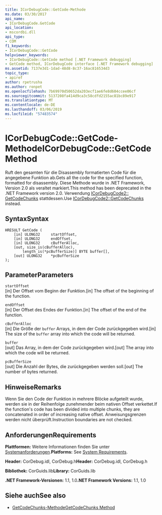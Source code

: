 ```yaml
---
title: ICorDebugCode::GetCode-Methode
ms.date: 03/30/2017
api_name:
- ICorDebugCode.GetCode
api_location:
- mscordbi.dll
api_type:
- COM
f1_keywords:
- ICorDebugCode::GetCode
helpviewer_keywords:
- ICorDebugCode::GetCode method [.NET Framework debugging]
- GetCode method, ICorDebugCode interface [.NET Framework debugging]
ms.assetid: 7137e3d1-1dad-48d8-8c37-16ac816534d3
topic_type:
- apiref
author: rpetrusha
ms.author: ronpet
ms.openlocfilehash: 7b69970d50652da203ecf1ae6fe8d604ccee06cf
ms.sourcegitcommit: 5137208fa414d9ca3c58cdfd2155ac81bc89e917
ms.translationtype: MT
ms.contentlocale: de-DE
ms.lasthandoff: 03/06/2019
ms.locfileid: "57483574"
---
```

# <a name="icordebugcodegetcode-method"></a><span data-ttu-id="dbf90-102">ICorDebugCode::GetCode-Methode</span><span class="sxs-lookup"><span data-stu-id="dbf90-102">ICorDebugCode::GetCode Method</span></span>
<span data-ttu-id="dbf90-103">Ruft den gesamten für die Disassembly formatierten Code für die angegebene Funktion ab.</span><span class="sxs-lookup"><span data-stu-id="dbf90-103">Gets all the code for the specified function, formatted for disassembly.</span></span> <span data-ttu-id="dbf90-104">Diese Methode wurde in .NET Framework, Version 2.0 als veraltet markiert.</span><span class="sxs-lookup"><span data-stu-id="dbf90-104">This method has been deprecated in the .NET Framework version 2.0.</span></span> <span data-ttu-id="dbf90-105">Verwendung [ICorDebugCode2:: GetCodeChunks](../../../../docs/framework/unmanaged-api/debugging/icordebugcode2-getcodechunks-method.md) stattdessen.</span><span class="sxs-lookup"><span data-stu-id="dbf90-105">Use [ICorDebugCode2::GetCodeChunks](../../../../docs/framework/unmanaged-api/debugging/icordebugcode2-getcodechunks-method.md) instead.</span></span>  
  
## <a name="syntax"></a><span data-ttu-id="dbf90-106">Syntax</span><span class="sxs-lookup"><span data-stu-id="dbf90-106">Syntax</span></span>  
  
```  
HRESULT GetCode (  
    [in] ULONG32     startOffset,   
    [in] ULONG32     endOffset,  
    [in] ULONG32     cBufferAlloc,  
    [out, size_is(cBufferAlloc),  
        length_is(*pcBufferSize)] BYTE buffer[],  
    [out] ULONG32    *pcBufferSize  
);  
```  
  
## <a name="parameters"></a><span data-ttu-id="dbf90-107">Parameter</span><span class="sxs-lookup"><span data-stu-id="dbf90-107">Parameters</span></span>  
 `startOffset`  
 <span data-ttu-id="dbf90-108">[in] Der Offset vom Beginn der Funktion.</span><span class="sxs-lookup"><span data-stu-id="dbf90-108">[in] The offset of the beginning of the function.</span></span>  
  
 `endOffset`  
 <span data-ttu-id="dbf90-109">[in] Der Offset des Endes der Funktion.</span><span class="sxs-lookup"><span data-stu-id="dbf90-109">[in] The offset of the end of the function.</span></span>  
  
 `cBufferAlloc`  
 <span data-ttu-id="dbf90-110">[in] Die Größe der `buffer` Arrays, in dem der Code zurückgegeben wird.</span><span class="sxs-lookup"><span data-stu-id="dbf90-110">[in] The size of the `buffer` array into which the code will be returned.</span></span>  
  
 `buffer`  
 <span data-ttu-id="dbf90-111">[out] Das Array, in dem der Code zurückgegeben wird.</span><span class="sxs-lookup"><span data-stu-id="dbf90-111">[out] The array into which the code will be returned.</span></span>  
  
 `pcBufferSize`  
 <span data-ttu-id="dbf90-112">[out] Die Anzahl der Bytes, die zurückgegeben werden soll.</span><span class="sxs-lookup"><span data-stu-id="dbf90-112">[out] The number of bytes returned.</span></span>  
  
## <a name="remarks"></a><span data-ttu-id="dbf90-113">Hinweise</span><span class="sxs-lookup"><span data-stu-id="dbf90-113">Remarks</span></span>  
 <span data-ttu-id="dbf90-114">Wenn Sie den Code der Funktion in mehrere Blöcke aufgeteilt wurde, werden sie in der Reihenfolge zunehmender beim nativen Offset verkettet.</span><span class="sxs-lookup"><span data-stu-id="dbf90-114">If the function's code has been divided into multiple chunks, they are concatenated in order of increasing native offset.</span></span> <span data-ttu-id="dbf90-115">Anweisungsgrenzen werden nicht überprüft.</span><span class="sxs-lookup"><span data-stu-id="dbf90-115">Instruction boundaries are not checked.</span></span>  
  
## <a name="requirements"></a><span data-ttu-id="dbf90-116">Anforderungen</span><span class="sxs-lookup"><span data-stu-id="dbf90-116">Requirements</span></span>  
 <span data-ttu-id="dbf90-117">**Plattformen:** Weitere Informationen finden Sie unter [Systemanforderungen](../../../../docs/framework/get-started/system-requirements.md).</span><span class="sxs-lookup"><span data-stu-id="dbf90-117">**Platforms:** See [System Requirements](../../../../docs/framework/get-started/system-requirements.md).</span></span>  
  
 <span data-ttu-id="dbf90-118">**Header:** CorDebug.idl, CorDebug.h</span><span class="sxs-lookup"><span data-stu-id="dbf90-118">**Header:** CorDebug.idl, CorDebug.h</span></span>  
  
 <span data-ttu-id="dbf90-119">**Bibliothek:** CorGuids.lib</span><span class="sxs-lookup"><span data-stu-id="dbf90-119">**Library:** CorGuids.lib</span></span>  
  
 <span data-ttu-id="dbf90-120">**.NET Framework-Versionen:** 1.1, 1.0</span><span class="sxs-lookup"><span data-stu-id="dbf90-120">**.NET Framework Versions:** 1.1, 1.0</span></span>  
  
## <a name="see-also"></a><span data-ttu-id="dbf90-121">Siehe auch</span><span class="sxs-lookup"><span data-stu-id="dbf90-121">See also</span></span>
- [<span data-ttu-id="dbf90-122">GetCodeChunks-Methode</span><span class="sxs-lookup"><span data-stu-id="dbf90-122">GetCodeChunks Method</span></span>](../../../../docs/framework/unmanaged-api/debugging/icordebugcode2-getcodechunks-method.md)

